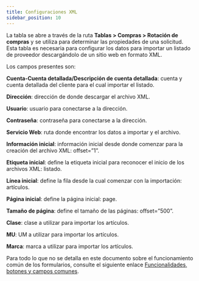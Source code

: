 ```yaml
---
title: Configuraciones XML
sidebar_position: 10
---
```


La tabla se abre a través de la ruta **Tablas > Compras > Rotación de compras** y se utiliza para determinar las propiedades de una solicitud.  
Esta tabla es necesaria para configurar los datos para importar un listado de proveedor descargándolo de un sitio web en formato XML.

Los campos presentes son:

**Cuenta-Cuenta detallada/Descripción de cuenta detallada**: cuenta y cuenta detallada del cliente para el cual importar el listado.  

**Dirección**: dirección de donde descargar el archivo XML.  

**Usuario**: usuario para conectarse a la dirección.  

**Contraseña**: contraseña para conectarse a la dirección.  

**Servicio Web**: ruta donde encontrar los datos a importar y el archivo.  

**Información inicial**: información inicial desde donde comenzar para la creación del archivo XML: offset=”1”.  

**Etiqueta inicial**: define la etiqueta inicial para reconocer el inicio de los archivos XML: listado.  

**Línea inicial**: define la fila desde la cual comenzar con la importación: artículos.  

**Página inicial**: define la página inicial: page.  

**Tamaño de página**: define el tamaño de las páginas: offset=”500”.  

**Clase**: clase a utilizar para importar los artículos.  

**MU**: UM a utilizar para importar los artículos.  

**Marca**: marca a utilizar para importar los artículos.  

Para todo lo que no se detalla en este documento sobre el funcionamiento común de los formularios, consulte el siguiente enlace [Funcionalidades, botones y campos comunes](/docs/guide/common).